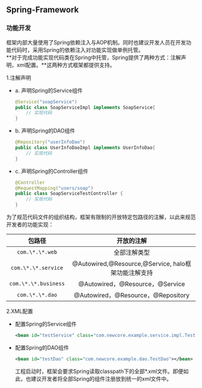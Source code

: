 ## Spring-Framework

### 功能开发

框架内部大量使用了Spring依赖注入与AOP机制。同时也建议开发人员在开发功能代码时，采用Spring的依赖注入对功能实现做单例托管。  
**对于完成功能实现代码类在Spring中托管，Spring提供了两种方式：注解声明，xml配置。**这两种方式框架都提供支持。

1.注解声明

   * a. 声明Spring的Service组件

     ```java
     @Service("soapService")
     public class SoapServiceImpl implements SoapService{
         // 实现代码
     }
     ```

   * b. 声明Spring的DAO组件

     ```java
     @Repository("userInfoDao")
     public class UserInfoDaoImpl implements UserInfoDao{
         // 实现代码
     }
     ```

   * c. 声明Spring的Controller组件

     ```java
     @Controller
     @RequestMapping("users/soap")
     public class SoapServiceTestController {
         // 实现代码
     }
     ```

为了规范代码文件的组织结构，框架有限制的开放特定包路径的注解，以此来规范开发者的功能实现：

| 包路径 | 开放的注解 |
| :---: | :---: |
| ````com.\*.\*.web```` | 全部注解类型 |
| ````com.\*.\*.service```` | @Autowired,@Resource,@Service, halo框架功能注解支持 |
| ````com.\*.\*.business```` | @Autowired，@Resource，@Service |
| ````com.\*.\*.dao```` | @Autowired，@Resource，@Repository |


2.XML配置

   * 配置Spring的Service组件

     ```xml
     <bean id="testService" class="com.newcore.example.service.impl.TestServiceImpl"></bean>
     ```

   * 配置Spring的DAO组件

     ```xml
     <bean id="testDao" class="com.newcore.example.dao.TestDao"></bean>
     ```

     工程启动时，框架会要求Spring读取classpath下的全部\*.xml文件。即便如此，也建议开发者将全部Spring的组件注册放到统一的xml文件中。




